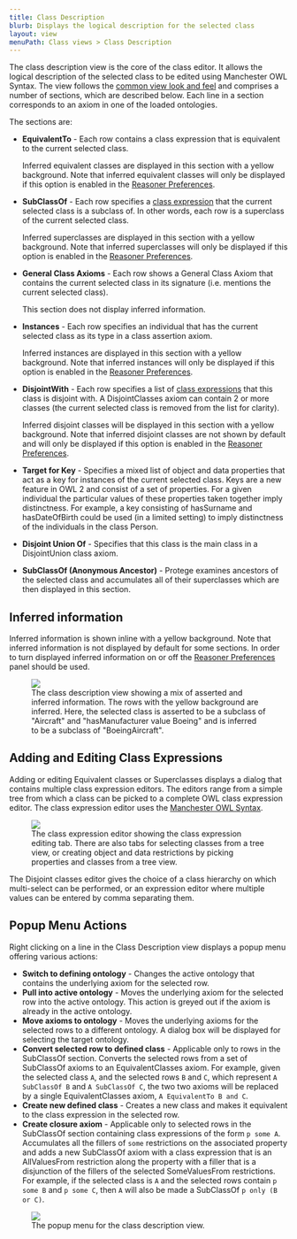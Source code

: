 ```yaml
---
title: Class Description
blurb: Displays the logical description for the selected class
layout: view
menuPath: Class views > Class Description
---
```

The class description view is the core of the class editor.  It allows the logical description of the selected class to be edited using Manchester OWL Syntax.  The view follows the [common view look and feel]({{site.baseurl}}/view-look-and-feel) and comprises a number of sections, which are described below.  Each line in a section corresponds to an axiom in one of the loaded ontologies.

The sections are:

* **EquivalentTo** - Each row contains a class expression that is equivalent to the current selected class.

  Inferred equivalent classes are displayed in this section with a yellow background.  Note that inferred equivalent classes will only be displayed if this option is enabled in the [Reasoner Preferences]({{site.baseurl}}/preferences/reasoner).
* **SubClassOf** -  Each row specifies a [class expression]({{site.baseurl}}/class-expression-syntax) that the current selected class is a subclass of.  In other words, each row is a superclass of the current selected class.  

  Inferred superclasses are displayed in this section with a yellow background.  Note that inferred superclasses will only be displayed if this option is enabled in the [Reasoner Preferences]({{site.baseurl}}/preferences/reasoner).
* **General Class Axioms** -  Each row shows a General Class Axiom that contains the current selected class in its signature (i.e. mentions the current selected class).

  This section does not display inferred information.

* **Instances** -  Each row specifies an individual that has the current selected class as its type in a class assertion axiom.  

  Inferred instances are displayed in this section with a yellow background.  Note that inferred instances will only be displayed if this option is enabled in the [Reasoner Preferences]({{site.baseurl}}/preferences/reasoner).
* **DisjointWith** - Each row specifies a list of [class expressions]({{site.baseurl}}/class-expression-syntax) that this class is disjoint with. A DisjointClasses axiom can contain 2 or more classes (the current selected class is removed from the list for clarity).

  Inferred disjoint classes will be displayed in this section with a yellow background.  Note that inferred disjoint classes are not shown by default and will only be displayed if this option is enabled in the [Reasoner Preferences]({{site.baseurl}}/preferences/reasoner).
* **Target for Key** - Specifies a mixed list of object and data properties that act as a key for instances of the current selected class.  Keys are a new feature in OWL 2 and consist of a set of properties.  For a given individual the particular values of these properties taken together imply distinctness.  For example, a key consisting of hasSurname and hasDateOfBirth could be used (in a limited setting) to imply distinctness of the individuals in the class Person.
* **Disjoint Union Of** - Specifies that this class is the main class in a DisjointUnion class axiom.
* **SubClassOf (Anonymous Ancestor)** - Protege examines ancestors of the selected class and accumulates all of their superclasses which are then displayed in this section.

## Inferred information

Inferred information is shown inline with a yellow background.  Note that inferred information is not displayed by default for some sections.  In order to turn displayed inferred information on or off the [Reasoner Preferences]({{site.baseurl}}/preferences/reasoner) panel should be used.

<figure>
  <img src="{{site.baseurl}}/assets/views/class-description/class-description-inferred-information.png" style="max-width: 600px;"/>
  <figcaption>The class description view showing a mix of asserted and inferred information.  The rows with the yellow background are inferred.  Here, the selected class is asserted to be a subclass of "Aircraft" and "hasManufacturer value Boeing" and is inferred to be a subclass of "BoeingAircraft".</figcaption>
</figure>


## Adding and Editing Class Expressions

Adding or editing Equivalent classes or Superclasses displays a dialog that contains multiple class expression editors. The editors range from a simple tree from which a class can be picked to a complete OWL class expression editor.  The class expression editor uses the [Manchester OWL Syntax]({{site.baseurl}}/class-expression-syntax).

<figure>
  <img src="{{site.baseurl}}/assets/views/class-description/class-expression-editor.png" style="max-width: 657px;"/>
  <figcaption>The class expression editor showing the class expression editing tab.  There are also tabs for selecting classes from a tree view, or creating object and data restrictions by picking properties and classes from a tree view.</figcaption>
</figure>

The Disjoint classes editor gives the choice of a class hierarchy on which multi-select can be performed, or an expression editor where multiple values can be entered by comma separating them.

## Popup Menu Actions

Right clicking on a line in the Class Description view displays a popup menu offering various actions:

* **Switch to defining ontology** - Changes the active ontology that contains the underlying axiom for the selected row.
* **Pull into active ontology** - Moves the underlying axiom for the selected row into the active ontology.  This action is greyed out if the axiom is already in the active ontology.
* **Move axioms to ontology** - Moves the underlying axioms for the selected rows to a different ontology.  A dialog box will be displayed for selecting the target ontology.
* **Convert selected row to defined class** - Applicable only to rows in the SubClassOf section.  Converts the selected rows from a set of SubClassOf axioms to an EquivalentClasses axiom.  For example, given the selected class ```A```, and the selected rows ```B``` and ```C```, which represent ```A SubClassOf B``` and ```A SubClassOf C```, the two two axioms will be replaced by a single EquivalentClasses axiom, ```A EquivalentTo B and C```.
* **Create new defined class** -  Creates a new class and makes it equivalent to the class expression in the selected row.
* **Create closure axiom** - Applicable only to selected rows in the SubClassOf section containing class expressions of the form ```p some A```.  Accumulates all the fillers of ```some``` restrictions on the associated property and adds a new SubClassOf axiom with a class expression that is an AllValuesFrom restriction along the property with a filler that is a disjunction of the fillers of the selected SomeValuesFrom restrictions.  For example, if the selected class is ```A``` and the selected rows contain ```p some B``` and ```p some C```, then ```A``` will also be made a SubClassOf ```p only (B or C)```.

<figure>
  <img src="{{site.baseurl}}/assets/views/class-description/class-description-popup-menu.png" style="max-width: 600px;"/>
  <figcaption>The popup menu for the class description view.</figcaption>
</figure>
